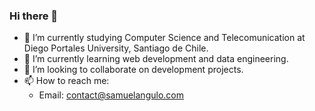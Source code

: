 ### Hi there 👋

- 🔭 I’m currently studying Computer Science and Telecomunication at Diego Portales University, Santiago de Chile.
- 🌱 I’m currently learning web development and data engineering.
- 👯 I’m looking to collaborate on development projects.
- 📫 How to reach me:
     - Email: contact@samuelangulo.com

